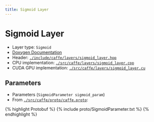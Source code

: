 ```yaml
---
title: Sigmoid Layer
---
```


# Sigmoid Layer

* Layer type: `Sigmoid`
* [Doxygen Documentation](http://caffe.berkeleyvision.org/doxygen/classcaffe_1_1SigmoidLayer.html)
* Header: [`./include/caffe/layers/sigmoid_layer.hpp`](https://github.com/BVLC/caffe/blob/master/include/caffe/layers/sigmoid_layer.hpp)
* CPU implementation: [`./src/caffe/layers/sigmoid_layer.cpp`](https://github.com/BVLC/caffe/blob/master/src/caffe/layers/sigmoid_layer.cpp)
* CUDA GPU implementation: [`./src/caffe/layers/sigmoid_layer.cu`](https://github.com/BVLC/caffe/blob/master/src/caffe/layers/sigmoid_layer.cu)

## Parameters

* Parameters (`SigmoidParameter sigmoid_param`)
* From [`./src/caffe/proto/caffe.proto`](https://github.com/BVLC/caffe/blob/master/src/caffe/proto/caffe.proto):

{% highlight Protobuf %}
{% include proto/SigmoidParameter.txt %}
{% endhighlight %}

